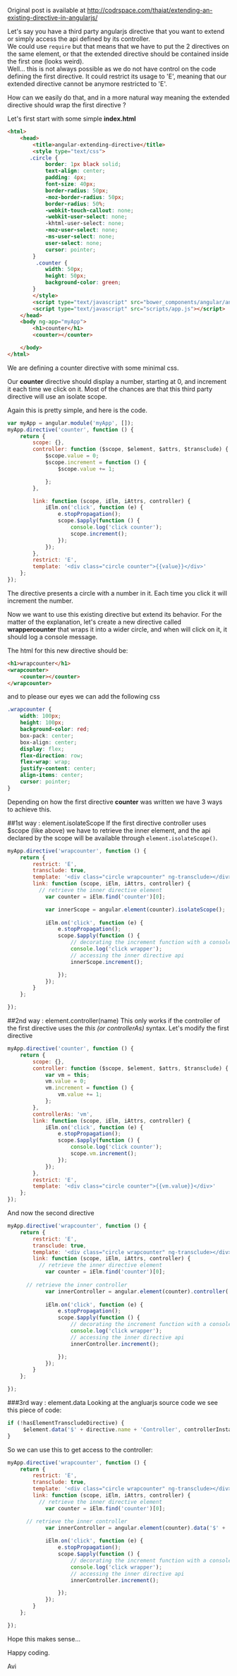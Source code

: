 Original post is available at http://codrspace.com/thaiat/extending-an-existing-directive-in-angularjs/

Let's say you have a third party angularjs directive that you want to extend or simply access the api defined by its controller.   
We could use `require` but that means that we have to put the 2 directives on the same element, or that the extended directive should be contained inside the first one (looks weird).  
Well... this is not always possible as we do not have control on the code defining the first directive. It could restrict its usage to 'E', meaning that our extended directive cannot be anymore restricted to 'E'.

How can we easily do that, and in a more natural way meaning the extended directive should wrap the first directive ?

Let's first start with some simple **index.html**

```html
<html>
    <head>
        <title>angular-extending-directive</title>
        <style type="text/css">
       .circle {
            border: 1px black solid;
            text-align: center;
            padding: 4px;
            font-size: 40px;
            border-radius: 50px;
            -moz-border-radius: 50px;
            border-radius: 50%;
            -webkit-touch-callout: none;
            -webkit-user-select: none;
            -khtml-user-select: none;
            -moz-user-select: none;
            -ms-user-select: none;
            user-select: none;
            cursor: pointer;
        }
         .counter {
            width: 50px;
            height: 50px;
            background-color: green;         
        }
        </style>
        <script type="text/javascript" src="bower_components/angular/angular.js"></script>
        <script type="text/javascript" src="scripts/app.js"></script>
    </head>
    <body ng-app="myApp">
        <h1>counter</h1> 
        <counter></counter>

    </body>
</html>
```

We are defining a counter directive with some minimal css.

Our **counter** directive should display a number, starting at 0, and increment it each time we click on it.
Most of the chances are that this third party directive will use an isolate scope.

Again this is pretty simple, and here is the code.

```javascript
var myApp = angular.module('myApp', []);
myApp.directive('counter', function () {
	return {
		scope: {},
		controller: function ($scope, $element, $attrs, $transclude) {
			$scope.value = 0;
			$scope.increment = function () {
				$scope.value += 1;

			};
		},

		link: function (scope, iElm, iAttrs, controller) {
			iElm.on('click', function (e) {
				e.stopPropagation();
				scope.$apply(function () {
					console.log('click counter');
					scope.increment();
				});
			});
		},
		restrict: 'E',
		template: '<div class="circle counter">{{value}}</div>'
	};
});
```

The directive presents a circle with a number in it. Each time you click it will increment the number.

Now we want to use this existing directive but extend its behavior.
For the matter of the explanation, let's create a new directive called **wrappercounter** that wraps it into a wider circle, and when will click on it, it should log a console message.

The html for this new directive should be:

```html
<h1>wrapcounter</h1> 
<wrapcounter>
	<counter></counter>
</wrapcounter>
```

and to please our eyes we can add the following css

```css
.wrapcounter {
    width: 100px;
    height: 100px;
    background-color: red;
    box-pack: center;
    box-align: center;
    display: flex;
    flex-direction: row;
    flex-wrap: wrap;
    justify-content: center;
    align-items: center;
    cursor: pointer;
}
```

Depending on how the first directive **counter** was written we have 3 ways to achieve this.

##1st way : element.isolateScope
If the first directive controller uses $scope (like above) we have to retrieve the inner element, and the api declared by the scope will be available through `element.isolateScope()`.

```javascript
myApp.directive('wrapcounter', function () {
	return {
		restrict: 'E',
		transclude: true,
		template: '<div class="circle wrapcounter" ng-transclude></div>',
		link: function (scope, iElm, iAttrs, controller) {
		  // retrieve the inner directive element
			var counter = iElm.find('counter')[0];

			var innerScope = angular.element(counter).isolateScope();
			
			iElm.on('click', function (e) {
				e.stopPropagation();
				scope.$apply(function () {
					// decorating the increment function with a console log.
					console.log('click wrapper');
					// accessing the inner directive api
					innerScope.increment();

				});
			});
		}
	};

});

```


##2nd way : element.controller(name)
This only works if the controller of the first directive uses the *this (or controllerAs)* syntax.
Let's modify the first directive

```javascript
myApp.directive('counter', function () {
	return {
		scope: {},
		controller: function ($scope, $element, $attrs, $transclude) {
			var vm = this;
			vm.value = 0;
			vm.increment = function () {
				vm.value += 1;
			};
		},
		controllerAs: 'vm',
		link: function (scope, iElm, iAttrs, controller) {
			iElm.on('click', function (e) {
				e.stopPropagation();
				scope.$apply(function () {
					console.log('click counter');
					scope.vm.increment();
				});
			});
		},
		restrict: 'E',
		template: '<div class="circle counter">{{vm.value}}</div>'
	};
});
```

And now the second directive

```javascript
myApp.directive('wrapcounter', function () {
	return {
		restrict: 'E',
		transclude: true,
		template: '<div class="circle wrapcounter" ng-transclude></div>',
		link: function (scope, iElm, iAttrs, controller) {
		  // retrieve the inner directive element
			var counter = iElm.find('counter')[0];
			
      // retrieve the inner controller
			var innerController = angular.element(counter).controller('counter');
			
			iElm.on('click', function (e) {
				e.stopPropagation();
				scope.$apply(function () {
					// decorating the increment function with a console log.
					console.log('click wrapper');
					// accessing the inner directive api
					innerController.increment();

				});
			});
		}
	};

});
```

###3rd way : element.data
Looking at the angluarjs source code we see this piece of code:

```javascript
if (!hasElementTranscludeDirective) {
     $element.data('$' + directive.name + 'Controller', controllerInstance);
}
```

So we can use this to get access to the controller:
```javascript
myApp.directive('wrapcounter', function () {
	return {
		restrict: 'E',
		transclude: true,
		template: '<div class="circle wrapcounter" ng-transclude></div>',
		link: function (scope, iElm, iAttrs, controller) {
		  // retrieve the inner directive element
			var counter = iElm.find('counter')[0];

      // retrieve the inner controller
			var innerController = angular.element(counter).data('$' + 'counter' + 'Controller');
			
			iElm.on('click', function (e) {
				e.stopPropagation();
				scope.$apply(function () {
					// decorating the increment function with a console log.
					console.log('click wrapper');
					// accessing the inner directive api
					innerController.increment();

				});
			});
		}
	};

});
```

Hope this makes sense...

Happy coding.

Avi